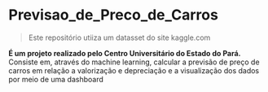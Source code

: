 # Previsao_de_Preco_de_Carros
<blockquote cite="https://www.kaggle.com/datasets/cisautomotiveapi/large-car-dataset">
  <p>Este repositório utiiza um datasset do site kaggle.com</p>
</blockquote>

<b>É um projeto realizado pelo Centro Universitário do Estado do Pará.</b> Consiste em, através do machine learning, calcular a previsão de preço de carros em relação a valorização e depreciação e a visualização dos dados por meio de uma dashboard
